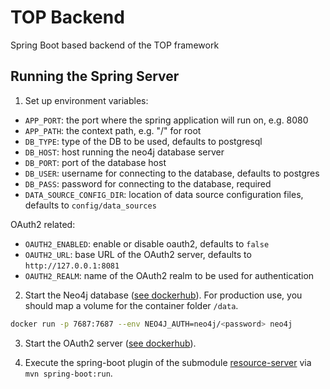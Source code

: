 # TOP Backend

Spring Boot based backend of the TOP framework

## Running the Spring Server

1. Set up environment variables:
* `APP_PORT`: the port where the spring application will run on, e.g. 8080
* `APP_PATH`: the context path, e.g. "/" for root
* `DB_TYPE`: type of the DB to be used, defaults to postgresql
* `DB_HOST`: host running the neo4j database server
* `DB_PORT`: port of the database host
* `DB_USER`: username for connecting to the database, defaults to postgres
* `DB_PASS`: password for connecting to the database, required
* `DATA_SOURCE_CONFIG_DIR`: location of data source configuration files, defaults to `config/data_sources`

OAuth2 related:
* `OAUTH2_ENABLED`: enable or disable oauth2, defaults to `false`
* `OAUTH2_URL`: base URL of the OAuth2 server, defaults to `http://127.0.0.1:8081`
* `OAUTH2_REALM`: name of the OAuth2 realm to be used for authentication

2. Start the Neo4j database ([see dockerhub](https://hub.docker.com/_/neo4j)). For production use, you should map a volume for the container folder `/data`.
```sh
docker run -p 7687:7687 --env NEO4J_AUTH=neo4j/<password> neo4j
```

3. Start the OAuth2 server ([see dockerhub](https://hub.docker.com/r/bitnami/keycloak)).

4. Execute the spring-boot plugin of the submodule [resource-server](resource-server) via `mvn spring-boot:run`.
